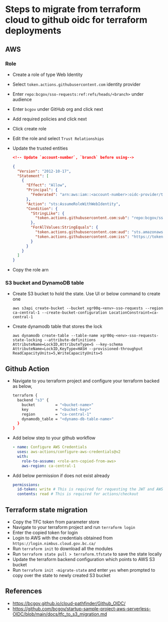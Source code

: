 # Steps to migrate from terraform cloud to github oidc for terraform deployments

## AWS

### Role

- Create a role of type Web Identity
- Select `token.actions.githubusercontent.com` identity provider
- Enter `repo:bcgov/sso-requests:ref:refs/heads/<branch>` under audience
- Enter `bcgov` under GitHub org and click next
- Add required policies and click next
- Click create role
- Edit the role and select `Trust Relationships`
- Update the trusted entities

  ```json
  <!-- Update `account-number`, `branch` before using-->

  {
    "Version": "2012-10-17",
    "Statement": [
      {
        "Effect": "Allow",
        "Principal": {
          "Federated": "arn:aws:iam::<account-number>:oidc-provider/token.actions.githubusercontent.com"
        },
        "Action": "sts:AssumeRoleWithWebIdentity",
        "Condition": {
          "StringLike": {
            "token.actions.githubusercontent.com:sub": "repo:bcgov/sso-requests:ref:refs/heads/<branch>"
          },
          "ForAllValues:StringEquals": {
            "token.actions.githubusercontent.com:aud": "sts.amazonaws.com",
            "token.actions.githubusercontent.com:iss": "https://token.actions.githubusercontent.com"
          }
        }
      }
    ]
  }
  ```

- Copy the role arn

### S3 bucket and DynamoDB table

- Create S3 bucket to hold the state. Use UI or below command to create one

  ```
  aws s3api create-bucket --bucket xgr00q-<env>-sso-requests --region ca-central-1 --create-bucket-configuration LocationConstraint=ca-central-1
  ```

- Create dynamodb table that stores the lock

  ```
  aws dynamodb create-table --table-name xgr00q-<env>-sso-requests-state-locking --attribute-definitions AttributeName=LockID,AttributeType=S --key-schema AttributeName=LockID,KeyType=HASH --provisioned-throughput ReadCapacityUnits=5,WriteCapacityUnits=5
  ```

## Github Action

- Navigate to you terraform project and configure your terraform backed as below,

  ```sh
  terraform {
    backend "s3" {
      bucket         = "<bucket-name>"
      key            = "<bucket-key>"
      region         = "ca-central-1"
      dynamodb_table = "<dynamo-db-table-name>"
    }
  }
  ```

- Add below step to your github workflow

  ```yaml
  - name: Configure AWS Credentials
    uses: aws-actions/configure-aws-credentials@v2
    with:
      role-to-assume: <role-arn-copied-from-aws>
      aws-region: ca-central-1
  ```

- Add below permission if does not exist already

  ```yaml
  permissions:
    id-token: write # This is required for requesting the JWT and AWS credentials using AssumeRoleWithWebIdentity
    contents: read # This is required for actions/checkout
  ```

## Terraform state migration

- Copy the TFC token from parameter store
- Navigate to your terraform project and run `terraform login`
- Enter the copied token for login
- Login to AWS with the credentials obtained from `https://login.nimbus.cloud.gov.bc.ca/`
- Run `terraform init` to download all the modules
- Run `terraform state pull > terraform.tfstate` to save the state locally
- Update the terraform backend configuration which points to AWS S3 bucket
- Run `terraform init -migrate-state` and enter `yes` when prompted to copy over the state to newly created S3 bucket

## References

- https://bcgov.github.io/cloud-pathfinder/Github_OIDC/
- https://github.com/bcgov/startup-sample-project-aws-serverless-OIDC/blob/main/docs/tfc_to_s3_migration.md
